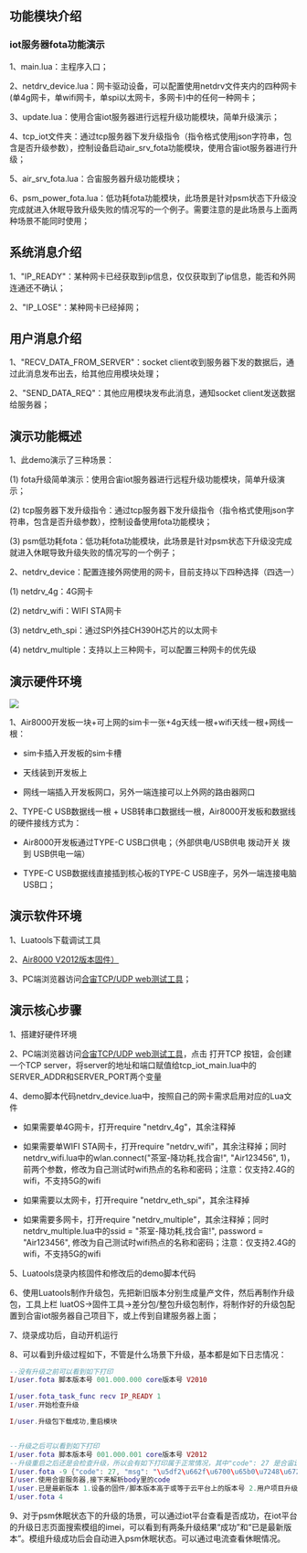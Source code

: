 ## 功能模块介绍

### iot服务器fota功能演示

1、main.lua：主程序入口；

2、netdrv_device.lua：网卡驱动设备，可以配置使用netdrv文件夹内的四种网卡(单4g网卡，单wifi网卡，单spi以太网卡，多网卡)中的任何一种网卡；

3、update.lua：使用合宙iot服务器进行远程升级功能模块，简单升级演示；

4、tcp_iot文件夹：通过tcp服务器下发升级指令（指令格式使用json字符串，包含是否升级参数），控制设备启动air_srv_fota功能模块，使用合宙iot服务器进行升级；

5、air_srv_fota.lua：合宙服务器升级功能模块；

6、psm_power_fota.lua：低功耗fota功能模块，此场景是针对psm状态下升级没完成就进入休眠导致升级失败的情况写的一个例子。需要注意的是此场景与上面两种场景不能同时使用；


## 系统消息介绍

1、"IP_READY"：某种网卡已经获取到ip信息，仅仅获取到了ip信息，能否和外网连通还不确认；

2、"IP_LOSE"：某种网卡已经掉网；



## 用户消息介绍

1、"RECV_DATA_FROM_SERVER"：socket client收到服务器下发的数据后，通过此消息发布出去，给其他应用模块处理；

2、"SEND_DATA_REQ"：其他应用模块发布此消息，通知socket client发送数据给服务器；



## 演示功能概述

1、此demo演示了三种场景：

   (1) fota升级简单演示：使用合宙iot服务器进行远程升级功能模块，简单升级演示；

   (2) tcp服务器下发升级指令：通过tcp服务器下发升级指令（指令格式使用json字符串，包含是否升级参数），控制设备使用fota功能模块；

   (3) psm低功耗fota：低功耗fota功能模块，此场景是针对psm状态下升级没完成就进入休眠导致升级失败的情况写的一个例子；

2、netdrv_device：配置连接外网使用的网卡，目前支持以下四种选择（四选一）

   (1) netdrv_4g：4G网卡

   (2) netdrv_wifi：WIFI STA网卡

   (3) netdrv_eth_spi：通过SPI外挂CH390H芯片的以太网卡

   (4) netdrv_multiple：支持以上三种网卡，可以配置三种网卡的优先级


## 演示硬件环境

![](https://docs.openluat.com/air8000/luatos/app/image/netdrv_multi.jpg)

1、Air8000开发板一块+可上网的sim卡一张+4g天线一根+wifi天线一根+网线一根：

- sim卡插入开发板的sim卡槽

- 天线装到开发板上

- 网线一端插入开发板网口，另外一端连接可以上外网的路由器网口

2、TYPE-C USB数据线一根 + USB转串口数据线一根，Air8000开发板和数据线的硬件接线方式为：

- Air8000开发板通过TYPE-C USB口供电；（外部供电/USB供电 拨动开关 拨到 USB供电一端）

- TYPE-C USB数据线直接插到核心板的TYPE-C USB座子，另外一端连接电脑USB口；



## 演示软件环境

1、Luatools下载调试工具

2、[Air8000 V2012版本固件）](https://docs.openluat.com/air8000/luatos/firmware/)

3、PC端浏览器访问[合宙TCP/UDP web测试工具](https://netlab.luatos.com/)；


## 演示核心步骤

1、搭建好硬件环境

2、PC端浏览器访问[合宙TCP/UDP web测试工具](https://netlab.luatos.com/)，点击 打开TCP 按钮，会创建一个TCP server，将server的地址和端口赋值给tcp_iot_main.lua中的SERVER_ADDR和SERVER_PORT两个变量

4、demo脚本代码netdrv_device.lua中，按照自己的网卡需求启用对应的Lua文件

- 如果需要单4G网卡，打开require "netdrv_4g"，其余注释掉

- 如果需要单WIFI STA网卡，打开require "netdrv_wifi"，其余注释掉；同时netdrv_wifi.lua中的wlan.connect("茶室-降功耗,找合宙!", "Air123456", 1)，前两个参数，修改为自己测试时wifi热点的名称和密码；注意：仅支持2.4G的wifi，不支持5G的wifi

- 如果需要以太网卡，打开require "netdrv_eth_spi"，其余注释掉

- 如果需要多网卡，打开require "netdrv_multiple"，其余注释掉；同时netdrv_multiple.lua中的ssid = "茶室-降功耗,找合宙!", password = "Air123456", 修改为自己测试时wifi热点的名称和密码；注意：仅支持2.4G的wifi，不支持5G的wifi

5、Luatools烧录内核固件和修改后的demo脚本代码

6、使用Luatools制作升级包，先把新旧版本分别生成量产文件，然后再制作升级包，工具上栏 luatOS->固件工具->差分包/整包升级包制作，将制作好的升级包配置到合宙iot服务器自己项目下，或上传到自建服务器上面；

7、烧录成功后，自动开机运行

8、可以看到升级过程如下，不管是什么场景下升级，基本都是如下日志情况：

``` lua
--没有升级之前可以看到如下打印
I/user.fota 脚本版本号 001.000.000 core版本号 V2010

I/user.fota_task_func recv IP_READY 1
I/user.开始检查升级

I/user.升级包下载成功,重启模块


--升级之后可以看到如下打印
I/user.fota 脚本版本号 001.000.001 core版本号 V2012
--升级重启之后还是会检查升级，所以会有如下打印属于正常情况，其中"code": 27 是合宙iot服务器返回的状态码，意思是已经是最新版本了。
I/user.fota -9 {"code": 27, "msg": "\u5df2\u662f\u6700\u65b0\u7248\u672c"}
I/user.使用合宙服务器,接下来解析body里的code
I/user.已是最新版本 1.设备的固件/脚本版本高于或等于云平台上的版本号 2.用户项目升级配置中未添加该设备 3.云平台升级配置中，是否升级配置为否
I/user.fota 4


```
9、对于psm休眠状态下的升级的场景，可以通过iot平台查看是否成功，在iot平台的升级日志页面搜索模组的imei，可以看到有两条升级结果“成功”和“已是最新版本”。模组升级成功后会自动进入psm休眠状态。可以通过电流查看休眠情况。